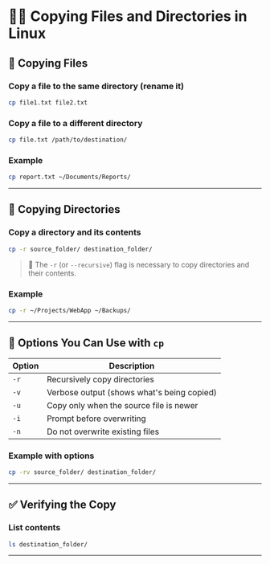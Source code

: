 
# 📄📁 Copying Files and Directories in Linux

## 📄 Copying Files

### Copy a file to the same directory (rename it)
```bash
cp file1.txt file2.txt
```

### Copy a file to a different directory
```bash
cp file.txt /path/to/destination/
```

### Example
```bash
cp report.txt ~/Documents/Reports/
```

---

## 📁 Copying Directories

### Copy a directory and its contents
```bash
cp -r source_folder/ destination_folder/
```

> 🔁 The `-r` (or `--recursive`) flag is necessary to copy directories and their contents.

### Example
```bash
cp -r ~/Projects/WebApp ~/Backups/
```

---

## 📌 Options You Can Use with `cp`

| Option | Description |
|--------|-------------|
| `-r`   | Recursively copy directories |
| `-v`   | Verbose output (shows what's being copied) |
| `-u`   | Copy only when the source file is newer |
| `-i`   | Prompt before overwriting |
| `-n`   | Do not overwrite existing files |

### Example with options
```bash
cp -rv source_folder/ destination_folder/
```

---

## ✅ Verifying the Copy

### List contents
```bash
ls destination_folder/
```

---
